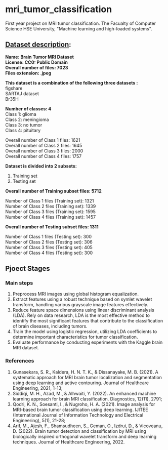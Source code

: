 # mri_tumor_classification
First year project on MRI tumor classification. The Facualty of Computer Science HSE University, "Machine learning and high-loaded systems".

## [Dataset description](https://www.kaggle.com/datasets/masoudnickparvar/brain-tumor-mri-dataset/data):  
**Name: Brain Tumor MRI Dataset**  
**License: CC0: Public Domain**  
**Overall number of files: 7023**  
**Files extension: .jpeg**  

**This dataset is a combination of the following three datasets :**  
figshare  
SARTAJ dataset  
Br35H  

**Number of classes: 4**  
Class 1: glioma  
Class 2: meningioma  
Class 3: no tumor  
Class 4: pituitary  

Overall number of Class 1 files: 1621  
Overall number of Class 2 files: 1645  
Overall number of Class 3 files: 2000  
Overall number of Class 4 files: 1757  

**Dataset is divided into 2 subsets:**  
1. Training set  
2. Testing set  

**Overall number of Training subset files: 5712**  

Number of Class 1 files (Training set): 1321  
Number of Class 2 files (Training set): 1339  
Number of Class 3 files (Training set): 1595  
Number of Class 4 files (Training set): 1457  

**Overall number of Testing subset files: 1311**  

Number of Class 1 files (Testing set): 300  
Number of Class 2 files (Testing set): 306  
Number of Class 3 files (Testing set): 405  
Number of Class 4 files (Testing set): 300  




## Pjoect Stages

### Main steps

1. Preprocess MRI images using global histogram equalization.
2. Extract features using a robust technique based on symlet wavelet transform, handling various grayscale image features effectively.
3. Reduce feature space dimensions using linear discriminant analysis (LDA). Rely on data research, LDA is the most effective method to identify the most significant features that contribute to the classification of brain diseases, including tumors.
4. Train the model using logistic regression, utilizing LDA coefficients to determine important characteristics for tumor classification.
5. Evaluate performance by conducting experiments with the Kaggle brain MRI dataset.

### References

1. Gunasekara, S. R., Kaldera, H. N. T. K., & Dissanayake, M. B. (2021). A systematic approach for MRI brain tumor localization and segmentation using deep learning and active contouring. Journal of Healthcare Engineering, 2021, 1-13;
2. Siddiqi, M. H., Azad, M., & Alhwaiti, Y. (2022). An enhanced machine learning approach for brain MRI classification. Diagnostics, 12(11), 2791;
3. Qodri, K. N., Soesanti, I., & Nugroho, H. A. (2021). Image analysis for MRI-based brain tumor classification using deep learning. IJITEE (International Journal of Information Technology and Electrical Engineering), 5(1), 21-28;
4. Arif, M., Ajesh, F., Shamsudheen, S., Geman, O., Izdrui, D., & Vicoveanu, D. (2022). Brain tumor detection and classification by MRI using biologically inspired orthogonal wavelet transform and deep learning techniques. Journal of Healthcare Engineering, 2022.
